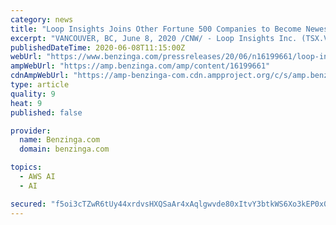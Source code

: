 ```yaml
---
category: news
title: "Loop Insights Joins Other Fortune 500 Companies to Become Newest Member of The Amazon Partner Network"
excerpt: "VANCOUVER, BC, June 8, 2020 /CNW/ - Loop Insights Inc. (TSX.V: MTRX) (the \"Company\" or \"Loop\")— provider of transformative artificial intelligence (AI) solutions— announced that it has been accepted into Amazon Web Services' (\"AWS\") Partner Network (\"APN\"), furthering the Company's partnership with Amazon. The Amazon Partner Network (APN ..."
publishedDateTime: 2020-06-08T11:15:00Z
webUrl: "https://www.benzinga.com/pressreleases/20/06/n16199661/loop-insights-joins-other-fortune-500-companies-to-become-newest-member-of-the-amazon-partner-netw"
ampWebUrl: "https://amp.benzinga.com/amp/content/16199661"
cdnAmpWebUrl: "https://amp-benzinga-com.cdn.ampproject.org/c/s/amp.benzinga.com/amp/content/16199661"
type: article
quality: 9
heat: 9
published: false

provider:
  name: Benzinga.com
  domain: benzinga.com

topics:
  - AWS AI
  - AI

secured: "f5oi3cTZwR6tUy44xrdvsHXQSaAr4xAqlgwvde80xItvY3btkWS6Xo3kEP0x0Zu8Kgd2oMp/9jcSkznMTe8xuMjh8C+FNKc9anMD08/8Y5w9EWAhNwXFypj6ksC446oLXwUYy6LCnEYTvSsoJu6R56ZC9pKslnHLkyZf3TrBeMqmyfZ22Imi3yGTdRh7WT7U8vAUiHX/ZKOyw4j0uAN+fwUpHeLRMS/1EEa57BMY6q2K8U31hP4+CvRw8Ky+F2dGZOfPS5qQ1jOiUsNi2ZlMtjbHw82ac7Qm4PSN+rRwQhET6gyzkgZFX5+oi2Ffeh3o;7JExVvG6G8FiSpnR35kC6w=="
---
```


